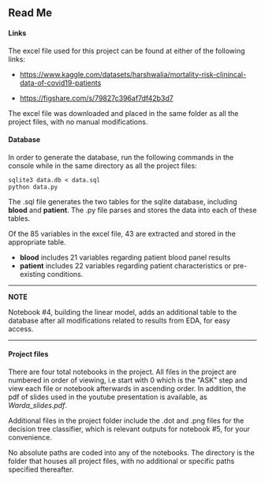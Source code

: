 ## Read Me

#### Links

The excel file used for this project can be found at either of the following links:

- https://www.kaggle.com/datasets/harshwalia/mortality-risk-clinincal-data-of-covid19-patients

- https://figshare.com/s/79827c396af7df42b3d7

The excel file was downloaded and placed in the same folder as all the project files, with no manual modifications. 

#### Database

In order to generate the database, run the following commands in the console while in the same directory as all the project files:
    
```
sqlite3 data.db < data.sql
python data.py
```

The .sql file generates the two tables for the sqlite database, including **blood** and **patient**. The .py file parses and stores the data into each of these tables.

Of the 85 variables in the excel file, 43 are extracted and stored in the appropriate table.
- **blood** includes 21 variables regarding patient blood panel results
- **patient** includes 22 variables regarding patient characteristics or pre-existing conditions. 
 

---
**NOTE**

Notebook #4, building the linear model, adds an additional table to the database after all modifications related to results from EDA, for easy access.

---

#### Project files

There are four total notebooks in the project. All files in the project are numbered in order of viewing, i.e start with 0 which is the "ASK" step and view each file or notebook afterwards in ascending order. In addition, the pdf of slides used in the youtube presentation is available, as *Warda_slides.pdf*. 

Additional files in the project folder include the .dot and .png files for the decision tree classifier, which is relevant outputs for notebook #5, for your convenience. 

No absolute paths are coded into any of the notebooks. The directory is the folder that houses all project files, with no additional or specific paths specified thereafter. 
